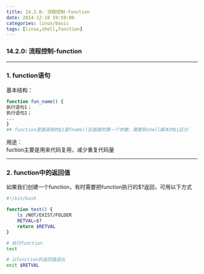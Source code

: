 ```yaml
---
title: 14.2.0: 流程控制-function
date: 2014-12-18 19:59:00
categories: linux/basic
tags: [linux,shell,function]
---
```

### 14.2.0: 流程控制-function

---

### 1. function语句
基本结构：
``` bash
function fun_name() {
执行语句1；
执行语句2；
...
}
## function里面调用的$1是fname()后面跟的第一个参数，需要和shell脚本的$1区分
```
用途：  
fuction主要是用来代码复用，减少重复代码量

---

### 2. function中的返回值
如果我们创建一个function，有时需要把function执行的$?返回，可用以下方式
``` bash
#!/bin/bash

function test() {
    ls /NOT/EXIST/FOLDER
    RETVAL=$?
    return $RETVAL
}

# 执行function
test

# 以function的返回值退出
exit $RETVAL
```
